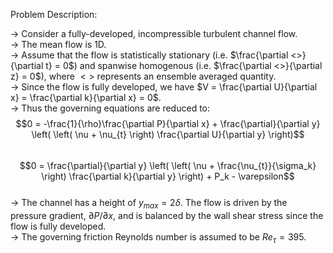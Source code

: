 Problem Description:

-> Consider a fully-developed, incompressible turbulent channel flow.  
-> The mean flow is 1D.  
-> Assume that the flow is statistically stationary (i.e. $\frac{\partial <>}{\partial t} = 0$) and spanwise homogenous (i.e. $\frac{\partial <>}{\partial z} = 0$), where $<>$ represents an ensemble averaged quantity.  
-> Since the flow is fully developed, we have $V = \frac{\partial U}{\partial x} = \frac{\partial k}{\partial x} = 0$.  
-> Thus the governing equations are reduced to:  
$$0 = -\frac{1}{\rho}\frac{\partial P}{\partial x} + \frac{\partial}{\partial y} \left( \left( \nu + \nu_{t} \right) \frac{\partial U}{\partial y} \right)$$  
$$0 = \frac{\partial}{\partial y} \left( \left( \nu + \frac{\nu_{t}}{\sigma_k} \right) \frac{\partial k}{\partial y} \right) + P_k - \varepsilon$$  
-> The channel has a height of $y_{max} = 2 \delta$. The flow is driven by the pressure gradient, $\partial P/ \partial x$, and is balanced by the wall shear stress since the flow is fully developed.  
-> The governing friction Reynolds number is assumed to be $Re_{\tau} = 395$.
